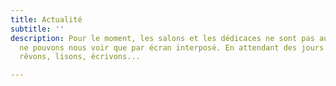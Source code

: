 ```yaml
---
title: Actualité
subtitle: ''
description: Pour le moment, les salons et les dédicaces ne sont pas autorisés. Nous
  ne pouvons nous voir que par écran interposé. En attendant des jours meilleurs,
  rêvons, lisons, écrivons...

---
```

